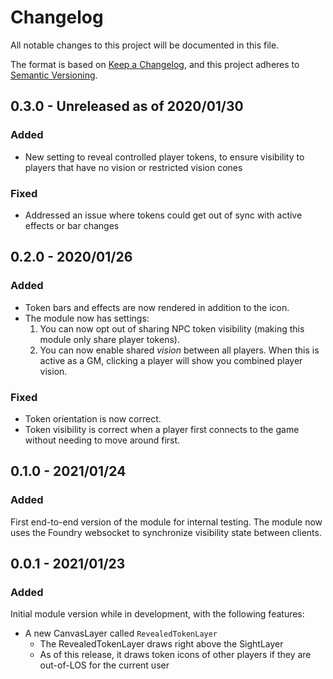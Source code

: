 # Changelog

All notable changes to this project will be documented in this file.

The format is based on [Keep a Changelog](https://keepachangelog.com/en/1.0.0/),
and this project adheres to [Semantic Versioning](https://semver.org/spec/v2.0.0.html).

## 0.3.0 - Unreleased as of 2020/01/30

### Added

-   New setting to reveal controlled player tokens, to ensure visibility to players that have no vision or restricted vision cones

### Fixed

-   Addressed an issue where tokens could get out of sync with active effects or bar changes

## 0.2.0 - 2020/01/26

### Added

-   Token bars and effects are now rendered in addition to the icon.
-   The module now has settings:
    1. You can now opt out of sharing NPC token visibility (making this module only share player tokens).
    2. You can now enable shared _vision_ between all players. When this is active as a GM, clicking a player will show you combined player vision.

### Fixed

-   Token orientation is now correct.
-   Token visibility is correct when a player first connects to the game without needing to move around first.

## 0.1.0 - 2021/01/24

### Added

First end-to-end version of the module for internal testing. The module now uses the Foundry websocket to synchronize visibility state between clients.

## 0.0.1 - 2021/01/23

### Added

Initial module version while in development, with the following features:

-   A new CanvasLayer called `RevealedTokenLayer`
    -   The RevealedTokenLayer draws right above the SightLayer
    -   As of this release, it draws token icons of other players if they are out-of-LOS for the current user
